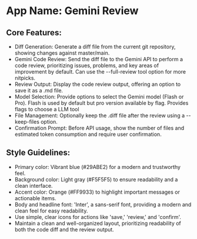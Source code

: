 # **App Name**: Gemini Review

## Core Features:

- Diff Generation: Generate a diff file from the current git repository, showing changes against master/main.
- Gemini Code Review: Send the diff file to the Gemini API to perform a code review, prioritizing issues, problems, and key areas of improvement by default. Can use the --full-review tool option for more nitpicks.
- Review Output: Display the code review output, offering an option to save it as a .md file.
- Model Selection: Provide options to select the Gemini model (Flash or Pro). Flash is used by default but pro version available by flag. Provides flags to choose a LLM tool
- File Management: Optionally keep the .diff file after the review using a --keep-files option.
- Confirmation Prompt: Before API usage, show the number of files and estimated token consumption and require user confirmation.

## Style Guidelines:

- Primary color: Vibrant blue (#29ABE2) for a modern and trustworthy feel.
- Background color: Light gray (#F5F5F5) to ensure readability and a clean interface.
- Accent color: Orange (#FF9933) to highlight important messages or actionable items.
- Body and headline font: 'Inter', a sans-serif font, providing a modern and clean feel for easy readability.
- Use simple, clear icons for actions like 'save,' 'review,' and 'confirm'.
- Maintain a clean and well-organized layout, prioritizing readability of both the code diff and the review output.